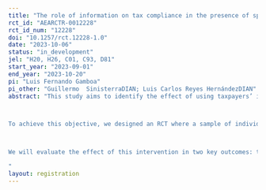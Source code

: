 ```yaml
---
title: "The role of information on tax compliance in the presence of spillovers. "
rct_id: "AEARCTR-0012228"
rct_id_num: "12228"
doi: "10.1257/rct.12228-1.0"
date: "2023-10-06"
status: "in_development"
jel: "H20, H26, C01, C93, D81"
start_year: "2023-09-01"
end_year: "2023-10-20"
pi: "Luis Fernando Gamboa"
pi_other: "Guillermo  SinisterraDIAN; Luis Carlos Reyes HernándezDIAN"
abstract: "This study aims to identify the effect of using taxpayers’ identification information in contact messages (SMS) on tax compliance rates by means of a RCT.  Specifically, this trial will allow us to identify the role of personal information in contact messages reminding taxpayers about their tax obligations on increasing tax compliance rates among taxpayers who do not submit tax reports on time. 

To achieve this objective, we designed an RCT where a sample of individuals who did not comply on time were randomly assigned to three treatment arms. Individuals in the first treatment group receive a personalized SMS, while those in the second treatment group receive a non-personalized SMS. For this trial, personalization corresponds to the use of the given name of the taxpayer at the beginning of the message. Finally, the third group corresponds to the control group, where individuals do not receive any SMS.  Regardless of the treatment, all reminders are sent at the end of the business day following each taxpayer’s due date, and its content only differs in whether it is personalized or not. 

We will evaluate the effect of this intervention in two key outcomes: tax compliance rate and tax revenue. 
"
layout: registration
---
```


